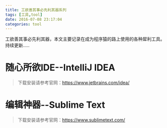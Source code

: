 ```yaml
---
title: 工欲善其事必先利其器系列
tags: [工具,tool]
date: 2016-07-08 23:17:04
categories: tool
---
```


工欲善其事必先利其器，本文主要记录在成为程序猿的路上使用的各种犀利工具。
持续更新.....
<!--more-->

# 随心所欲IDE--IntelliJ IDEA

> 下载安装请参考官网：https://www.jetbrains.com/idea/

# 编辑神器--Sublime Text

> 下载安装请参考官网：https://www.sublimetext.com/


